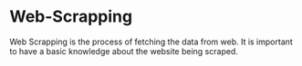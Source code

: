 # Web-Scrapping

Web Scrapping is the process of fetching the data from web. It is important to have a basic knowledge about the website being scraped.
